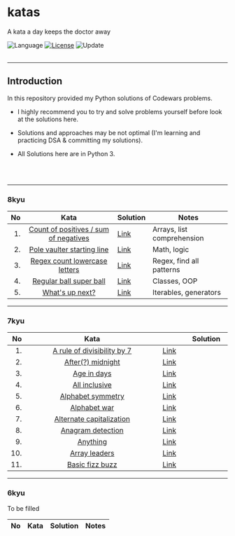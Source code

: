 # katas
A kata a day keeps the doctor away

![Language](https://img.shields.io/badge/language-Python-blue.svg)&nbsp;[![License](https://img.shields.io/badge/license-MIT-green.svg)](./LICENSE)&nbsp;![Update](https://img.shields.io/badge/update-Daily-brightgreen.svg)&nbsp;
<br><br>

---

## Introduction 

In this repository provided my Python solutions of Codewars problems. 

- I highly recommend you to try and solve problems yourself before look at the solutions here.

- Solutions and approaches may be not optimal (I'm learning and practicing DSA & committing my solutions).

- All Solutions here are in Python 3.


<br><br>

---

### 8kyu

|No|Kata|Solution|Notes|
| ---: | :---: | --- | --- |
|1.|[Count of positives / sum of negatives](https://www.codewars.com/kata/576bb71bbbcf0951d5000044)|[Link](/8kyu/8kyu%20-%20Count%20of%20positives%20sum%20of%20negatives.md)|Arrays, list comprehension
|2.|[Pole vaulter starting line](https://www.codewars.com/kata/5786f8404c4709148f0006bf)|[Link](/8kyu/8kyu%20-%20Pole%20vaulter%20starting%20line.md)|Math, logic
|3.|[Regex count lowercase letters](https://www.codewars.com/kata/56a946cd7bd95ccab2000055)|[Link](/8kyu/8kyu%20-%20Count%20of%20positives%20sum%20of%20negatives.md)|Regex, find all patterns
|4.|[Regular ball super ball](https://www.codewars.com/kata/53f0f358b9cb376eca001079)|[Link](/8kyu/8kyu%20-%20Regular%20ball%20super%20ball.md)|Classes, OOP
|5.|[What's up next?](https://www.codewars.com/kata/542ebbdb494db239f8000046)|[Link](8kyu/8kyu%20-%20What's%20up%20next.md)|Iterables, generators


---


### 7kyu 

|No|<div style="width:290px">Kata</div>|<div style="width:200px">Solution</div>|<div style="width:500px">Notes</div>|
| ---: | :---: | --- | --- |
|1.|[A rule of divisibility by 7](https://www.codewars.com/kata/55e6f5e58f7817808e00002e)|[Link]()|Dates and times, formatting
|2.|[After(?) midnight](https://www.codewars.com/kata/56fac4cfda8ca6ec0f001746)|[Link](/7kyu/7kyu%20-%20After%20midnight.md)|Dates and times, formatting
|3.|[Age in days](https://www.codewars.com/kata/5803753aab6c2099e600000e)|[Link](/7kyu/7kyu%20-%20Age%20in%20days.md)|Dates and times
|4.|[All inclusive](https://www.codewars.com/kata/5700c9acc1555755be00027e)|[Link](/7kyu/7kyu%20-%20All%20inclusive.md)|Conditionals - all True, string rotations
|5.|[Alphabet symmetry](https://www.codewars.com/kata/59d9ff9f7905dfeed50000b0)|[Link](/7kyu/7kyu%20-%20Alphabet%20symmetry.md)|Nested list comprehensions, enumeration
|6.|[Alphabet war](https://www.codewars.com/kata/59377c53e66267c8f6000027)|[Link](/7kyu/7kyu%20-%20Alphabet%20war.md)|Key-values, conditionals, strings
|7.|[Alternate capitalization](https://www.codewars.com/kata/59cfc000aeb2844d16000075)|[Link]()|to be filled
|8.|[Anagram detection](https://www.codewars.com/kata/529eef7a9194e0cbc1000255)|[Link]()|to be filled
|9.|[Anything](https://www.codewars.com/kata/557d9e4d155e2dbf050000aa)|[Link](/7kyu/7kyu%20-%20Anything.md)|Classes, dunder methods
|10.|[Array leaders](https://www.codewars.com/kata/5a651865fd56cb55760000e0)|[Link](/7kyu/7kyu%20-%20Array%20leaders.md)|Arrays, all comparisons
|11.|[Basic fizz buzz](https://www.codewars.com/kata/5300901726d12b80e8000498)|[Link](/7kyu/7kyu%20-%20Basic%20fizz%20buzz.md)|Conditionals, fizzbuzz 


---


### 6kyu 

To be filled

|No|Kata|Solution|Notes|
| ---: | :---: | --- | --- |




